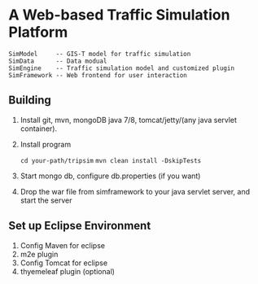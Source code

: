 A Web-based Traffic Simulation Platform
=======================================
    SimModel     -- GIS-T model for traffic simulation
    SimData      -- Data modual
    SimEngine    -- Traffic simulation model and customized plugin
    SimFramework -- Web frontend for user interaction

Building
--------
1. Install git, mvn, mongoDB java 7/8, tomcat/jetty/(any java servlet container).
2. Install program

	`cd your-path/tripsim`
	`mvn clean install -DskipTests`

3. Start mongo db, configure db.properties (if you want)
4. Drop the war file from simframework to your java servlet server, and start the server

Set up Eclipse Environment
--------------------------
1. Config Maven for eclipse
2. m2e plugin
2. Config Tomcat for eclipse
3. thyemeleaf plugin (optional)
